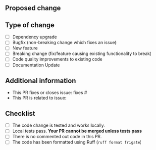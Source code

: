 ## Proposed change
<!--
  Thank you!

  If you are putting up a new feature or large refactor of existing functionality
  then we encourage first creating a discussion to lay out your idea so that we
  can make sure it aligns with Frigate's development.

  Describe what this pull request does and how it will benefit users of Frigate.
  Please describe in detail any considerations, breaking changes, etc. that are 
  made in this pull request.
-->


## Type of change

- [ ] Dependency upgrade
- [ ] Bugfix (non-breaking change which fixes an issue)
- [ ] New feature
- [ ] Breaking change (fix/feature causing existing functionality to break)
- [ ] Code quality improvements to existing code
- [ ] Documentation Update

## Additional information

- This PR fixes or closes issue: fixes #
- This PR is related to issue: 

## Checklist

<!--
  Put an `x` in the boxes that apply.
-->

- [ ] The code change is tested and works locally.
- [ ] Local tests pass. **Your PR cannot be merged unless tests pass**
- [ ] There is no commented out code in this PR.
- [ ] The code has been formatted using Ruff (`ruff format frigate`)
